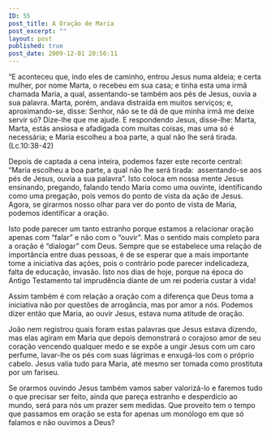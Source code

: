 ```yaml
---
ID: 55
post_title: A Oração de Maria
post_excerpt: ""
layout: post
published: true
post_date: 2009-12-01 20:56:11
---
```

“E aconteceu que, indo eles de caminho, entrou Jesus numa aldeia; e certa mulher, por nome Marta, o recebeu em sua casa; e tinha esta uma irmã chamada Maria, a qual, assentando-se também aos pés de Jesus, ouvia a sua palavra. Marta, porém, andava distraída em muitos serviços; e, aproximando-se, disse: Senhor, não se te dá de que minha irmã me deixe servir só? Dize-lhe que me ajude. E respondendo Jesus, disse-lhe: Marta, Marta, estás ansiosa e afadigada com muitas coisas, mas uma só é necessária; e Maria escolheu a boa parte, a qual não lhe será tirada. (Lc.10:38-42)

Depois de captada a cena inteira, podemos fazer este recorte central: “Maria escolheu a boa parte, a qual não lhe será tirada:  assentando-se aos pés de Jesus, ouvia a sua palavra”. Isto coloca em nossa mente Jesus ensinando, pregando, falando tendo Maria como uma ouvinte, identificando como uma pregação, pois vemos do ponto de vista da ação de Jesus. Agora, se girarmos nosso olhar para ver do ponto de vista de Maria, podemos identificar a oração.

Isto pode parecer um tanto estranho porque estamos a relacionar oração apenas com “falar” e não com o “ouvir”. Mas o sentido mais completo para a oração é “dialogar” com Deus. Sempre que se estabelece uma relação de importância entre duas pessoas, é de se esperar que a mais importante tome a iniciativa das ações, pois o contrário pode parecer indelicadeza, falta de educação, invasão. Isto nos dias de hoje, porque na época do Antigo Testamento tal imprudência diante de um rei poderia custar à vida!

Assim também é com relação a oração com a diferença que Deus toma a iniciativa não por questões de arrogância, mas por amor a nós. Podemos dizer então que Maria, ao ouvir Jesus, estava numa atitude de oração.

João nem registrou quais foram estas palavras que Jesus estava dizendo, mas elas agiram em Maria que depois demonstrará o corajoso amor de seu coração vencendo qualquer medo e se expõe a ungir Jesus com um caro perfume, lavar-lhe os pés com suas lágrimas e enxugá-los com o próprio cabelo. Jesus valia tudo para Maria, até mesmo ser tomada como prostituta por um fariseu.

Se orarmos ouvindo Jesus também vamos saber valorizá-lo e faremos tudo o que precisar ser feito, ainda que pareça estranho e desperdício ao mundo, será para nós um prazer sem medidas. Que proveito tem o tempo que passamos em oração se esta for apenas um monólogo em que só falamos e não ouvimos a Deus?